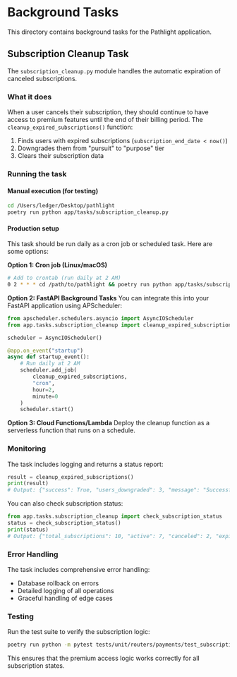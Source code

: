 # Background Tasks

This directory contains background tasks for the Pathlight application.

## Subscription Cleanup Task

The `subscription_cleanup.py` module handles the automatic expiration of canceled subscriptions.

### What it does

When a user cancels their subscription, they should continue to have access to premium features until the end of their billing period. The `cleanup_expired_subscriptions()` function:

1. Finds users with expired subscriptions (`subscription_end_date < now()`)
2. Downgrades them from "pursuit" to "purpose" tier
3. Clears their subscription data

### Running the task

#### Manual execution (for testing)
```bash
cd /Users/ledger/Desktop/pathlight
poetry run python app/tasks/subscription_cleanup.py
```

#### Production setup

This task should be run daily as a cron job or scheduled task. Here are some options:

**Option 1: Cron job (Linux/macOS)**
```bash
# Add to crontab (run daily at 2 AM)
0 2 * * * cd /path/to/pathlight && poetry run python app/tasks/subscription_cleanup.py
```

**Option 2: FastAPI Background Tasks**
You can integrate this into your FastAPI application using APScheduler:

```python
from apscheduler.schedulers.asyncio import AsyncIOScheduler
from app.tasks.subscription_cleanup import cleanup_expired_subscriptions

scheduler = AsyncIOScheduler()

@app.on_event("startup")
async def startup_event():
    # Run daily at 2 AM
    scheduler.add_job(
        cleanup_expired_subscriptions,
        "cron",
        hour=2,
        minute=0
    )
    scheduler.start()
```

**Option 3: Cloud Functions/Lambda**
Deploy the cleanup function as a serverless function that runs on a schedule.

### Monitoring

The task includes logging and returns a status report:

```python
result = cleanup_expired_subscriptions()
print(result)
# Output: {"success": True, "users_downgraded": 3, "message": "Successfully processed 3 expired subscriptions"}
```

You can also check subscription status:

```python
from app.tasks.subscription_cleanup import check_subscription_status
status = check_subscription_status()
print(status)
# Output: {"total_subscriptions": 10, "active": 7, "canceled": 2, "expired": 1, "other": 0}
```

### Error Handling

The task includes comprehensive error handling:
- Database rollback on errors
- Detailed logging of all operations
- Graceful handling of edge cases

### Testing

Run the test suite to verify the subscription logic:

```bash
poetry run python -m pytest tests/unit/routers/payments/test_subscription_fix.py -v
```

This ensures that the premium access logic works correctly for all subscription states.
